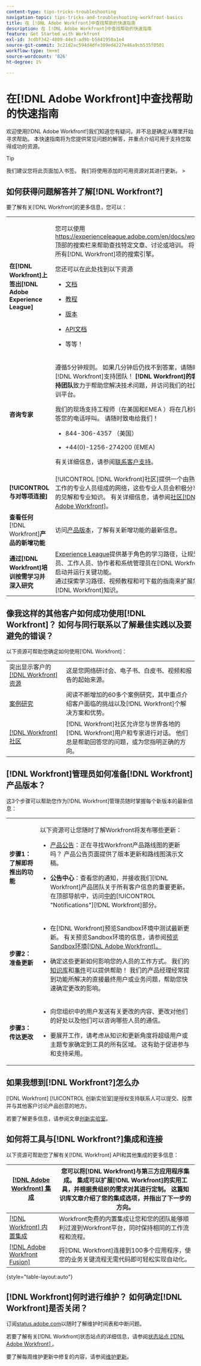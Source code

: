```yaml
---
content-type: tips-tricks-troubleshooting
navigation-topic: tips-tricks-and-troubleshooting-workfront-basics
title: 在 [!DNL Adobe Workfront]中查找帮助的快速指南
description: 在 [!DNL Adobe Workfront]中查找帮助的快速指南
feature: Get Started with Workfront
exl-id: 3cdbf342-4809-44e3-ad9b-b5841950a1e4
source-git-commit: 3c21d2ac594d4dfe309ed4227e46a9cb535f0501
workflow-type: tm+mt
source-wordcount: '826'
ht-degree: 1%

---
```


# 在[!DNL Adobe Workfront]中查找帮助的快速指南

<!--
<p data-mc-conditions="QuicksilverOrClassic.Draft mode">(NOTE: There are several hard-coded links in this article.)</p>
-->

欢迎使用[!DNL Adobe Workfront!]我们知道您有疑问，并不总是确定从哪里开始寻求帮助。 本快速指南将为您提供常见问题的解答，并重点介绍可用于支持您取得成功的资源。

>[!TIP]
>
>我们建议您将此页面加入书签。 我们将使用添加的可用资源对其进行更新。 >
><!--
><MadCap:conditionalText data-mc-conditions="QuicksilverOrClassic.Draft mode">>
>(NOTE: from Luke: I wonder who added this. This article does containa lot of good information. I wonder if we should update the TOC so that it appears in a more prominent section?)>
></MadCap:conditionalText>>
>-->


## 如何获得问题解答并了解[!DNL Workfront?]

要了解有关[!DNL Workfront]的更多信息，您可以：

<table style="table-layout:auto"> 
 <col> 
 <col> 
 <tbody> 
  <tr> 
   <td><strong>在[!DNL Workfront]上签出[!DNL Adobe Experience League]</strong> </td> 
   <td> <p>您可以使用<a href="https://experienceleague.adobe.com/en/docs/workfront">https://experienceleague.adobe.com/en/docs/workfront</a>顶部的搜索栏来帮助查找特定文章、讨论或培训。 将其视为所有[!DNL Workfront]项的搜索引擎。</p> <p>您还可以在此处找到以下资源</p> 
    <ul> 
     <li> <p><a href="https://experienceleague.adobe.com/zh-hans/docs/workfront/using/home">文档</a> </p> </li> 
     <li> <p><a href="https://experienceleague.adobe.com/zh-hans/docs/workfront-learn/tutorials-workfront/home">教程</a> </p> </li> 
     <li> <p><a href="https://experienceleague.adobe.com/zh-hans/docs/workfront/using/product-announcements/product-releases/product-releases">版本</a> </p></li> 
     <li> <p><a href="https://experienceleague.adobe.com/en/docs/workfront/using/adobe-workfront-api/api-general-information/api-basics">API文档</a> </p> </li> 
     <li> <p>等等！</p> </li> 
    </ul> </td> 
  </tr> 
  <tr> 
   <td><strong>咨询专家</strong> </td> 
   <td> <p>遵循5分钟规则。 如果几分钟后仍找不到答案，请随时联系[!DNL Workfront]支持团队！ <strong>[!DNL Workfront]的客户支持团队</strong>致力于帮助您解决技术问题，并访问我们的社区和培训平台。</p> <p>我们的现场支持工程师（在美国和EMEA ）将在几秒钟内应答您的电话呼叫。 请随时致电给我们！</p> 
    <ul> 
     <li> <p>844-306-4357 （美国）</p> </li> 
     <li>+44(0)-1256-274200 (EMEA)</li> 
    </ul> <p>有关详细信息，请参阅<a href="../../workfront-basics/tips-tricks-and-troubleshooting/contact-customer-support.md" class="MCXref xref" xrefformat="{para}">联系客户支持</a>。</p> </td> 
  </tr> 
  <tr> 
   <td><strong>[!UICONTROL 与对等项连接]</strong> </td> 
   <td>[!UICONTROL [!DNL Workfront]社区]提供一个由熟悉现代工作的专业人员组成的网络，这些专业人员会积极分享他们的见解和专业知识。 有关详细信息，请参阅<a href="../../workfront-basics/tips-tricks-and-troubleshooting/workfront-community.md" class="MCXref xref" xrefformat="{para}">社区[!DNL Adobe Workfront]</a>。</td> 
  </tr> 
  <tr> 
   <td><strong>查看任何</strong>[!DNL Workfront]<strong>产品的新增功能</strong></td> 
   <td>访问<a href="https://experienceleague.adobe.com/zh-hans/docs/workfront/using/product-announcements/product-releases/product-releases">产品版本</a>，了解有关新增功能的最新信息。</td> 
  </tr> 
  <tr> 
   <td><strong>通过[!DNL Workfront]培训按需学习并深入研究</strong> </td> 
   <td><a href="https://experienceleague.adobe.com">Experience League</a>提供基于角色的学习路径，让规划人员、工作人员、协作者和系统管理员在[!DNL Workfront]中启动并运行关键功能。<br>通过探索学习路径、视频教程和可下载的指南来扩展您的[!DNL Workfront]知识</a>。<br></td> 
  </tr> 
 </tbody> 
</table>

## 像我这样的其他客户如何成功使用[!DNL Workfront]？ 如何与同行联系以了解最佳实践以及要避免的错误？

以下资源可帮助您确定如何使用[!DNL Workfront]：

<table style="table-layout:auto"> 
 <col> 
 <col> 
 <tbody> 
  <tr> 
   <td>突出显示客户的<a href="https://business.adobe.com/resources/main.html?Products=Workfront">[!DNL Workfront]资源</a> </td> 
   <td>这是您网络研讨会、电子书、白皮书、视频和报告的起始来源。</td> 
  </tr> 
  <tr> 
   <td><a href="https://business.adobe.com/customer-success-stories.html?Products=Adobe%2520Workfront%22%3E">案例研究 </a></td> 
   <td>阅读不断增加的60多个案例研究，其中重点介绍客户面临的挑战以及[!DNL Workfront]个解决方案和优势。</td> 
  </tr> 
  <tr> 
   <td><a href="https://experienceleaguecommunities.adobe.com/t5/workfront/ct-p/workfront">[!DNL Workfront]社区</a> </td> 
   <td>[!DNL Workfront]社区允许您与世界各地的[!DNL Workfront]用户和专家进行对话。 他们总是帮助回答您的问题，或为您指明正确的方向。</td> 
  </tr> 
 </tbody> 
</table>

## [!DNL Workfront]管理员如何准备[!DNL Workfront]产品版本？

这3个步骤可以帮助您作为[!DNL Workfront]管理员随时掌握每个新版本的最新信息：

<table style="table-layout:auto"> 
 <col> 
 <col> 
 <tbody> 
  <tr> 
   <td><strong>步骤1：了解即将推出的功能</strong> </td> 
   <td> <p>以下资源可让您随时了解Workfront将发布哪些更新：</p> 
    <ul> 
     <li> <p><a href="https://experienceleague.adobe.com/zh-hans/docs/workfront/using/product-announcements/product-releases/product-releases">产品公告</a>：正在寻找Workfront产品路线图的更新吗？ 产品公告页面提供了版本更新和路线图演示文稿。</p> </li> 
     <li> <p><strong>公告中心</strong>：查看您的通知，并接收我们[!DNL Workfront]产品团队关于所有客户信息的重要更新。 在顶部导航中，访问<a href="https://experience.workfront.com/s/article/View-and-manage-in-app-notifications-323912892">中的</a>[!UICONTROL "Notifications"][!DNL Workfront]部分。</p> </li> 
    </ul> </td> 
  </tr> 
  <tr> 
   <td><strong>步骤2：准备更新</strong> </td> 
   <td> 
    <ul> 
     <li> <p>在[!DNL Workfront]预览Sandbox环境中测试最新更新。 有关预览Sandbox环境的信息，请参阅<a href="https://experience.workfront.com/s/article/The-Workfront-Preview-Sandbox-Environment-519456234">预览Sandbox环境[!DNL Adobe Workfront]。</a></p> </li> 
     <li> <p>确定这些更新如何影响您的人员的工作方式。 我们的<a href="https://experienceleague.adobe.com/zh-hans/docs/workfront/using/home">知识库</a>和<a href="https://experienceleague.adobe.com/en/events">事件</a>可以提供帮助！ 我们的产品经理经常提到功能所解决的直接最终用户或业务问题，帮助您快速确定更改的影响。</p> </li> 
    </ul> </td> 
  </tr> 
  <tr> 
   <td><strong>步骤3：传达更改</strong> </td> 
   <td> 
    <ul> 
     <li> <p>向您组织中的用户发送有关更改的内容、更改对他们的好处以及他们可以咨询哪些人员的通信。</p> </li> 
     <li> <p>要展开工作，请考虑从知识和更新角度将超级用户或主题专家确定到工具的所有区域。 这有助于促进参与和支持采用。</p> </li> 
    </ul> </td> 
  </tr> 
 </tbody> 
</table>

## 如果我想到[!DNL Workfront?]怎么办

[!DNL Workfront] [!UICONTROL 创新实验室]是授权支持联系人可以提交、投票并与其他客户讨论产品创意的地方。

若要了解更多信息，请参阅文章[创新实验室](../../workfront-basics/tips-tricks-and-troubleshooting/idea-exchange.md)。

## 如何将工具与[!DNL Workfront?]集成和连接

以下资源可帮助您了解有关[!DNL Workfront] API和其他集成的更多信息：

| [[!DNL Adobe Workfront] 集成](../../administration-and-setup/configure-integrations/workfront-integrations-1.md) | 您可以将[!DNL Workfront]与第三方应用程序集成。 集成可以扩展[!DNL Workfront]的实用工具，并根据贵组织的需求对其进行定制。 这篇知识库文章介绍了您的集成选项，并指出了下一步的方向。 |
|---|---|
| [[!DNL Workfront] 内置集成](https://business.adobe.com/products/workfront/integrations.html) | Workfront免费的内置集成让您和您的团队能够顺利过渡到Workfront平台，同时保持相同的工作流程和流程。 |
| [[!DNL Adobe Workfront Fusion]](https://experienceleague.adobe.com/en/docs/workfront-fusion/using/home) | 将[!DNL Workfront]连接到100多个应用程序，使您的业务关键流程无需代码即可轻松实现自动化。 |

{style="table-layout:auto"}

## [!DNL Workfront]何时进行维护？ 如何确定[!DNL Workfront]是否关闭？

订阅[status.adobe.com](https://status.adobe.com/)以随时了解维护时间表和中断问题。

若要了解有关[!DNL Workfront]状态站点的详细信息，请参阅[状态站点 [!DNL Adobe Workfront] ](../../workfront-basics/tips-tricks-and-troubleshooting/understand-the-status-site.md)。

要了解每周维护更新中修复的内容，请参阅[维护更新](https://experienceleague.adobe.com/en/docs/workfront-known-issues/releases/current-updates)。

<!-- the links in this section don't work anymore and I am not sure who would have the content?! Made a note to update this but will have to do some searching - October 26, 2023: 

## What are best practices for maintaining and tuning up [!DNL Workfront?]

The following dashboards can help you as a [!DNL Workfront] administrator maintain Workfront:

| [[!DNL Workfront] Usage Dashboard](https://experienceleaguecommunities.adobe.com/t5/workfront-archived-groups/workfront-usage-dashboard/m-p/461045#M2624) | Understanding how your users are leveraging [!DNL Workfront] can help you gauge the overall adoption of your system as well as dive into any problem areas that may need some attention. |
|---|---|
| [[!DNL Workfront] Cleanup Dashboard: Deactivate Unused Objects](https://experienceleaguecommunities.adobe.com/t5/workfront-blogs/how-workfront-cleaned-up-its-own-unbridled-instance-of-workfront/ba-p/518299) | Keeping [!DNL Workfront] clean from unused objects is a long-standing best practice but one that can seem daunting without the right tools. This dashboard is designed for System Administrators or Process Owners to easily find [!DNL Workfront] data that may need to be cleaned up to help improve the user experience. We recommend reviewing this dashboard every quarter to help keep [!DNL Workfront] clean. |

-->
